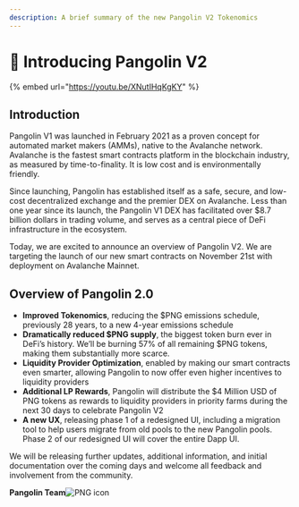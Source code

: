 ```yaml
---
description: A brief summary of the new Pangolin V2 Tokenomics
---
```


# 🌟 Introducing Pangolin V2

{% embed url="https://youtu.be/XNutIHqKgKY" %}

## Introduction <a href="introduction" id="introduction"></a>

Pangolin V1 was launched in February 2021 as a proven concept for automated market makers (AMMs), native to the Avalanche network. Avalanche is the fastest smart contracts platform in the blockchain industry, as measured by time-to-finality. It is low cost and is environmentally friendly.

Since launching, Pangolin has established itself as a safe, secure, and low-cost decentralized exchange and the premier DEX on Avalanche. Less than one year since its launch, the Pangolin V1 DEX has facilitated over $8.7 billion dollars in trading volume, and serves as a central piece of DeFi infrastructure in the ecosystem.

Today, we are excited to announce an overview of Pangolin V2. We are targeting the launch of our new smart contracts on November 21st with deployment on Avalanche Mainnet.

## Overview of Pangolin 2.0

* **Improved Tokenomics**, reducing the $PNG emissions schedule, previously 28 years, to a new 4-year emissions schedule
* **Dramatically reduced $PNG supply**, the biggest token burn ever in DeFi’s history. We’ll be burning 57% of all remaining $PNG tokens, making them substantially more scarce.
* **Liquidity Provider Optimization**, enabled by making our smart contracts even smarter, allowing Pangolin to now offer even higher incentives to liquidity providers
* **Additional LP Rewards**, Pangolin will distribute the $4 Million USD of PNG tokens as rewards to liquidity providers in priority farms during the next 30 days to celebrate Pangolin V2
* **A new UX**, releasing phase 1 of a redesigned UI, including a migration tool to help users migrate from old pools to the new Pangolin pools. Phase 2 of our redesigned UI will cover the entire Dapp UI.

We will be releasing further updates, additional information, and initial documentation over the coming days and welcome all feedback and involvement from the community.

**Pangolin Team**![PNG icon](https://pangolin.exchange/icon.svg)
